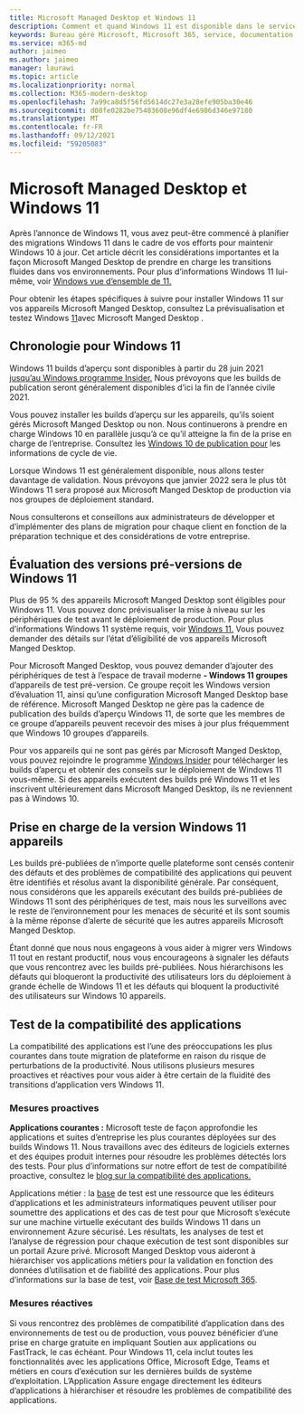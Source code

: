 ```yaml
---
title: Microsoft Managed Desktop et Windows 11
description: Comment et quand Windows 11 est disponible dans le service
keywords: Bureau géré Microsoft, Microsoft 365, service, documentation
ms.service: m365-md
author: jaimeo
ms.author: jaimeo
manager: laurawi
ms.topic: article
ms.localizationpriority: normal
ms.collection: M365-modern-desktop
ms.openlocfilehash: 7a99ca8d5f56fd5614dc27e3a28efe905ba30e46
ms.sourcegitcommit: d08fe0282be75483608e96df4e6986d346e97180
ms.translationtype: MT
ms.contentlocale: fr-FR
ms.lasthandoff: 09/12/2021
ms.locfileid: "59205083"
---
```

# <a name="microsoft-managed-desktop-and-windows-11"></a>Microsoft Managed Desktop et Windows 11

Après l’annonce de Windows 11, vous avez peut-être commencé à planifier des migrations Windows 11 dans le cadre de vos efforts pour maintenir Windows 10 à jour. Cet article décrit les considérations importantes et la façon Microsoft Manged Desktop de prendre en charge les transitions fluides dans vos environnements. Pour plus d’informations Windows 11 lui-même, voir [Windows vue d’ensemble de 11.](/windows/whats-new/windows-11)

Pour obtenir les étapes spécifiques à suivre pour installer Windows 11 sur vos appareils Microsoft Manged Desktop, consultez La prévisualisation et testez Windows [11](../working-with-managed-desktop/test-win11-mmd.md)avec Microsoft Manged Desktop .

## <a name="timeline-for-windows-11"></a>Chronologie pour Windows 11

Windows 11 builds d’aperçu sont disponibles à partir du 28 juin 2021 [jusqu’au Windows programme Insider.](/windows-insider/) Nous prévoyons que les builds de publication seront généralement disponibles d’ici la fin de l’année civile 2021.

Vous pouvez installer les builds d’aperçu sur les appareils, qu’ils soient gérés Microsoft Manged Desktop ou non. Nous continuerons à prendre en charge Windows 10 en parallèle jusqu’à ce qu’il atteigne la fin de la prise en charge de l’entreprise. Consultez les [Windows 10 de publication pour](/windows/release-health/release-information) les informations de cycle de vie.

Lorsque Windows 11 est généralement disponible, nous allons tester davantage de validation. Nous prévoyons que janvier 2022 sera le plus tôt Windows 11 sera proposé aux Microsoft Manged Desktop de production via nos groupes de déploiement standard.

Nous consulterons et conseillons aux administrateurs de développer et d’implémenter des plans de migration pour chaque client en fonction de la préparation technique et des considérations de votre entreprise.

## <a name="assessing-pre-release-versions-of-windows-11"></a>Évaluation des versions pré-versions de Windows 11

Plus de 95 % des appareils Microsoft Manged Desktop sont éligibles pour Windows 11. Vous pouvez donc prévisualiser la mise à niveau sur les périphériques de test avant le déploiement de production. Pour plus d’informations Windows 11 système requis, voir [Windows 11.](/windows/whats-new/windows-11-requirements) Vous pouvez demander des détails sur l’état d’éligibilité de vos appareils Microsoft Manged Desktop.

Pour Microsoft Manged Desktop, vous pouvez demander d’ajouter des périphériques de test à l’espace de travail moderne **- Windows 11 groupes** d’appareils de test pré-version. Ce groupe reçoit les Windows version d’évaluation 11, ainsi qu’une configuration Microsoft Manged Desktop base de référence. Microsoft Manged Desktop ne gère pas la cadence de publication des builds d’aperçu Windows 11, de sorte que les membres de ce groupe d’appareils peuvent recevoir des mises à jour plus fréquemment que Windows 10 groupes d’appareils.

Pour vos appareils qui ne sont pas gérés par Microsoft Manged Desktop, vous pouvez rejoindre le programme [Windows Insider](/windows-insider/) pour télécharger les builds d’aperçu et obtenir des conseils sur le déploiement de Windows 11 vous-même. Si des appareils exécutent des builds pré Windows 11 et les inscrivent ultérieurement dans Microsoft Manged Desktop, ils ne reviennent pas à Windows 10.

## <a name="support-for-pre-release-windows-11-devices"></a>Prise en charge de la version Windows 11 appareils

Les builds pré-publiées de n’importe quelle plateforme sont censés contenir des défauts et des problèmes de compatibilité des applications qui peuvent être identifiés et résolus avant la disponibilité générale. Par conséquent, nous considérons que les appareils exécutant des builds pré-publiées de Windows 11 sont des périphériques de test, mais nous les surveillons avec le reste de l’environnement pour les menaces de sécurité et ils sont soumis à la même réponse d’alerte de sécurité que les autres appareils Microsoft Manged Desktop.

Étant donné que nous nous engageons à vous aider à migrer vers Windows 11 tout en restant productif, nous vous encourageons à signaler les défauts que vous rencontrez avec les builds pré-publiées. Nous hiérarchisons les défauts qui bloqueront la productivité des utilisateurs lors du déploiement à grande échelle de Windows 11 et les défauts qui bloquent la productivité des utilisateurs sur Windows 10 appareils.

## <a name="testing-application-compatibility"></a>Test de la compatibilité des applications

La compatibilité des applications est l’une des préoccupations les plus courantes dans toute migration de plateforme en raison du risque de perturbations de la productivité. Nous utilisons plusieurs mesures proactives et réactives pour vous aider à être certain de la fluidité des transitions d’application vers Windows 11.

### <a name="proactive-measures"></a>Mesures proactives

**Applications courantes :** Microsoft teste de façon approfondie les applications et suites d’entreprise les plus courantes déployées sur des builds Windows 11. Nous travaillons avec des éditeurs de logiciels externes et des équipes produit internes pour résoudre les problèmes détectés lors des tests. Pour plus d’informations sur notre effort de test de compatibilité proactive, consultez le [blog sur la compatibilité des applications.](https://blogs.windows.com/windowsexperience/2019/01/15/application-compatibility-in-the-windows-ecosystem/)

 Applications métier : la [base](https://www.microsoft.com/en-us/testbase) de test est une ressource que les éditeurs d’applications et les administrateurs informatiques peuvent utiliser pour soumettre des applications et des cas de test pour que Microsoft s’exécute sur une machine virtuelle exécutant des builds Windows 11 dans un environnement Azure sécurisé. Les résultats, les analyses de test et l’analyse de régression pour chaque exécution de test sont disponibles sur un portail Azure privé. Microsoft Manged Desktop vous aideront à hiérarchiser vos applications métiers pour la validation en fonction des données d’utilisation et de fiabilité des applications. Pour plus d’informations sur la base de test, voir [Base de test Microsoft 365](https://techcommunity.microsoft.com/t5/windows-it-pro-blog/test-base-for-microsoft-365-microsoft-ignite-2021-updates/ba-p/2185566).

### <a name="reactive-measures"></a>Mesures réactives
Si vous rencontrez des problèmes de compatibilité d’application dans des environnements [](/fasttrack/products-and-capabilities#app-assure) de test ou de production, vous pouvez bénéficier d’une prise en charge gratuite en impliquant Soutien aux applications ou FastTrack, le cas échéant. Pour Windows 11, cela inclut toutes les fonctionnalités avec les applications Office, Microsoft Edge, Teams et métiers en cours d’exécution sur les dernières builds de système d’exploitation. L’Application Assure engage directement les éditeurs d’applications à hiérarchiser et résoudre les problèmes de compatibilité des applications.

